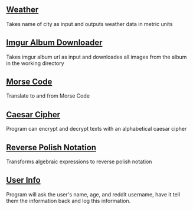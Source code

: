 
<h2>
  <a href="https://github.com/SarthakU/DailyProgrammer/blob/master/Python/Daily064_difficult/Weather.py">Weather</a>
</h2>
Takes name of city as input and outputs weather data in metric units
</br>
<h2>
  <a href="https://github.com/SarthakU/DailyProgrammer/blob/master/Python/Daily025_diffucult/ImgurAlbumDownloader.py">Imgur Album Downloader</a>
</h2>
Takes imgur album url as input and downloades all images from the album in the working directory
<h2>
	<a href="https://github.com/SarthakU/DailyProgrammer/blob/master/Python/Daily007_easy/Morse.py">Morse Code</a>
</h2>
Translate to and from Morse Code
<h2>
	<a href="https://github.com/SarthakU/DailyProgrammer/blob/master/Python/Daily003_easy/Caesar.py">Caesar Cipher</a>
</h2>
Program can encrypt and decrypt texts with an alphabetical caesar cipher
<h2>
	<a href="https://github.com/SarthakU/DailyProgrammer/blob/master/Python/Daily038_intermediate/ReversePolishNotation.py">Reverse Polish Notation</a>
</h2>
Transforms algebraic expressions to reverse polish notation 
<h2>
	<a href="https://github.com/SarthakU/DailyProgrammer/blob/master/Python/Daily001_easy/UserInfo.py">User Info</a>
</h2>
Program will ask the user's name, age, and reddit username, have it tell them the information back and log this information.
